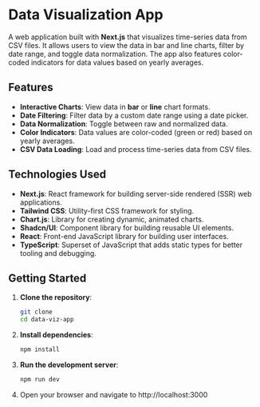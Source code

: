 # Data Visualization App

A web application built with **Next.js** that visualizes time-series data from CSV files. It allows users to view the data in bar and line charts, filter by date range, and toggle data normalization. The app also features color-coded indicators for data values based on yearly averages.

## Features

- **Interactive Charts**: View data in **bar** or **line** chart formats.
- **Date Filtering**: Filter data by a custom date range using a date picker.
- **Data Normalization**: Toggle between raw and normalized data.
- **Color Indicators**: Data values are color-coded (green or red) based on yearly averages.
- **CSV Data Loading**: Load and process time-series data from CSV files.

## Technologies Used

- **Next.js**: React framework for building server-side rendered (SSR) web applications.
- **Tailwind CSS**: Utility-first CSS framework for styling.
- **Chart.js**: Library for creating dynamic, animated charts.
- **Shadcn/UI**: Component library for building reusable UI elements.
- **React**: Front-end JavaScript library for building user interfaces.
- **TypeScript**: Superset of JavaScript that adds static types for better tooling and debugging.

## Getting Started

1. **Clone the repository**:

   ```bash
   git clone
   cd data-viz-app
   ```

2. **Install dependencies**:
   ```bash
   npm install
   ```
3. **Run the development server**:
   ```bash
   npm run dev
   ```
4. Open your browser and navigate to http://localhost:3000
